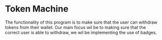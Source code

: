 # Token Machine
The functionality of this program is 
to make sure that the user can withdraw 
tokens from their wallet. Our main focus 
wil be to making sure that the correct 
user is able to withdraw, we wil be 
implementing the use of badges.
